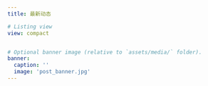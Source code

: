 ```yaml
---
title: 最新动态

# Listing view
view: compact


# Optional banner image (relative to `assets/media/` folder).
banner:
  caption: ''
  image: 'post_banner.jpg'
---
```

